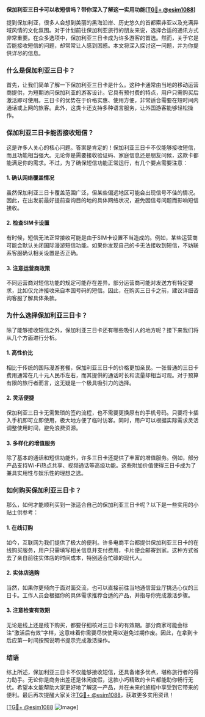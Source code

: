**保加利亚三日卡可以收短信吗？带你深入了解这一实用功能[[TG💪+ @esim1088](https://t.me/s/esim1088)]**

提到保加利亚，很多人会想到美丽的黑海沿岸、历史悠久的首都索非亚以及充满异域风情的文化氛围。对于计划前往保加利亚旅行的朋友来说，选择合适的通讯方式非常重要。在众多选项中，保加利亚三日卡成为许多游客的首选。然而，关于它是否能接收短信的问题，却常常让人感到困惑。本文将深入探讨这一问题，并为你提供详尽的信息。

### 什么是保加利亚三日卡？

首先，让我们简单了解一下保加利亚三日卡是什么。这种卡通常由当地的移动运营商提供，为短期访问保加利亚的游客设计。它具有预付费的特点，用户只需购买后激活即可使用。三日卡的优势在于价格实惠、使用方便，非常适合需要在短时间内通话或上网的旅客。此外，这类卡还支持多种语言服务，让外国游客能够轻松操作。

### 保加利亚三日卡能否接收短信？

这是许多人关心的核心问题。答案是肯定的！保加利亚三日卡不仅能够接收短信，而且功能相当强大。无论你是需要接收验证码、家庭信息还是朋友问候，这款卡都能满足你的需求。不过，为了确保短信功能正常运行，有几个要点需要注意：

#### 1. 确认网络覆盖情况

虽然保加利亚三日卡覆盖范围广泛，但某些偏远地区可能会出现信号不佳的情况。因此，在出发前最好提前查询目的地的具体网络状况，避免因信号问题而影响短信接收。

#### 2. 检查SIM卡设置

有时候，短信无法正常接收可能是由于SIM卡设置不当造成的。例如，某些运营商可能会默认关闭国际漫游短信功能。如果你发现自己的卡无法接收到短信，不妨联系客服确认相关设置是否正确。

#### 3. 注意运营商政策

不同运营商对短信功能的规定可能存在差异。部分运营商可能对发送方有特定要求，比如仅允许接收来自本国号码的短信。因此，在购买三日卡之前，建议详细咨询客服了解具体条款。

### 为什么选择保加利亚三日卡？

除了能够接收短信之外，保加利亚三日卡还有哪些吸引人的地方呢？接下来我们将从几个方面进行分析。

#### 1. 高性价比

相比于传统的国际漫游套餐，保加利亚三日卡的价格更加亲民。一张普通的三日卡费用通常在几十元人民币左右，而其提供的通话时长和流量却相当可观。对于预算有限的旅行者而言，这无疑是一个极具吸引力的选择。

#### 2. 灵活便捷

保加利亚三日卡无需繁琐的签约流程，也不需要更换原有的手机号码。只要将卡插入手机即可立即使用，极大地方便了临时访客。同时，用户可以根据实际需求灵活调整使用时间，避免浪费资源。

#### 3. 多样化的增值服务

除了基本的通话和短信功能外，许多三日卡还提供了丰富的增值服务。例如，部分产品支持Wi-Fi热点共享、视频通话等高级功能。这些附加价值使得三日卡成为了兼具实用性与娱乐性的理想之选。

### 如何购买保加利亚三日卡？

那么，如何才能顺利买到一张适合自己的保加利亚三日卡呢？以下是一些实用的小贴士供参考：

#### 1. 在线订购

如今，互联网为我们提供了极大的便利。许多电商平台都提供保加利亚三日卡的在线购买服务，用户只需填写相关信息并支付费用，卡片便会邮寄到家。这种方式省去了亲自前往实体店的时间成本，特别适合忙碌的现代人。

#### 2. 实体店选购

当然，如果你更倾向于面对面交流，也可以直接前往当地通信营业厅挑选心仪的三日卡。工作人员会根据你的具体需求推荐合适的产品，并指导你完成激活步骤。

#### 3. 注意检查有效期

无论是线上还是线下购买，都要仔细核对三日卡的有效期。部分商家可能会标注“激活后有效”字样，这意味着你需要尽快使用以避免过期作废。因此，在拿到卡后应第一时间按照说明书提示完成激活操作。

### 结语

综上所述，保加利亚三日卡不仅能够接收短信，还具备诸多优点，堪称旅行者的得力助手。无论你是商务出差还是休闲度假，这款小巧精致的卡片都能助你畅行无忧。希望本文能帮助大家更好地了解这一产品，并在未来的旅程中享受到它带来的便利。最后再次提醒大家关注[TG💪+ @esim1088](https://t.me/s/esim1088)，获取更多实用资讯！

[[TG💪+ @esim1088](https://t.me/s/esim1088) ![Image](https://i.postimg.cc/4NQfJmqS/Snipaste-2025-05-13-00-14-12.png)]